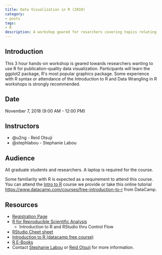 ```yaml
---
title: Data Visualization in R (2019)
category:
- posts
tags:
- R
description: A workshop geared for resarchers covering topics relating to data visualization of R.
---
```


## Introduction

This 3 hour hands-on workshop is geared towards researchers wanting to use R for publication-quality data visualization. Participants will learn the ggplot2 package, R's most popular graphics package. Some experience with R syntax or attendance of the Introduction to R and Data Wrangling in R workshops is strongly recommended.

## Date
November 7, 2018 (9:00 AM - 12:00 PM)

## Instructors

* @u2ng - Reid Otsuji
* @stephlabou - Stephanie Labou  

## Audience

All graduate students and researchers. A laptop is required for the course.  

Some familiarity with R is expected as a requirement to attend this course.  You can attend the [Intro to R](http://ucsd.libcal.com/event/2846343?hs=a) course we provide or take this online tutorial <https://www.datacamp.com/courses/free-introduction-to-r> from DataCamp.

## Resources

* [Registration Page](https://ucsd.libcal.com/event/4700988)
* [R for Reproducible Scientific Analysis](http://swcarpentry.github.io/r-novice-gapminder/)
   * Introduction to R and RStudio thru Control Flow  
* [RStudio Cheet sheet](https://www.rstudio.com/wp-content/uploads/2016/03/rmarkdown-cheatsheet-2.0.pdf)
* [Introduction to R (datacamp free course)](https://campus.datacamp.com/courses/free-introduction-to-r)
* [R E-Books](https://goo.gl/zBiQ7U)
* Contact [Stephanie Labou](slabou@ucsd.edu) or [Reid Otsuji](rotsuji@ucsd.edu) for more information.
